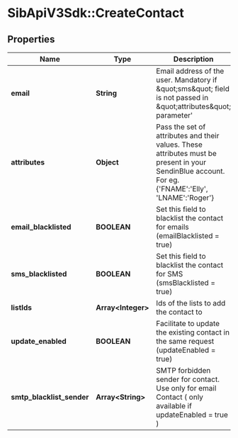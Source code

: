 # SibApiV3Sdk::CreateContact

## Properties
Name | Type | Description | Notes
------------ | ------------- | ------------- | -------------
**email** | **String** | Email address of the user. Mandatory if \&quot;sms\&quot; field is not passed in \&quot;attributes\&quot; parameter&#39; | [optional] 
**attributes** | **Object** | Pass the set of attributes and their values. These attributes must be present in your SendinBlue account. For eg. {&#39;FNAME&#39;:&#39;Elly&#39;, &#39;LNAME&#39;:&#39;Roger&#39;} | [optional] 
**email_blacklisted** | **BOOLEAN** | Set this field to blacklist the contact for emails (emailBlacklisted &#x3D; true) | [optional] 
**sms_blacklisted** | **BOOLEAN** | Set this field to blacklist the contact for SMS (smsBlacklisted &#x3D; true) | [optional] 
**listIds** | **Array&lt;Integer&gt;** | Ids of the lists to add the contact to | [optional] 
**update_enabled** | **BOOLEAN** | Facilitate to update the existing contact in the same request (updateEnabled &#x3D; true) | [optional] [default to false]
**smtp_blacklist_sender** | **Array&lt;String&gt;** | SMTP forbidden sender for contact. Use only for email Contact ( only available if updateEnabled &#x3D; true ) | [optional] 


